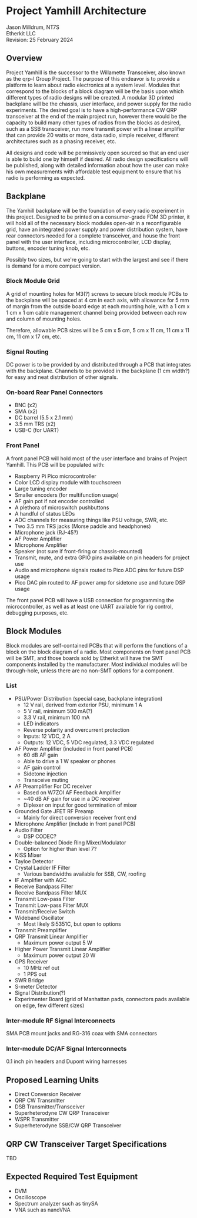 # Project Yamhill Architecture

Jason Milldrum, NT7S<br/>
Etherkit LLC<br/>
Revision: 25 February 2024

## Overview

Project Yamhill is the successor to the Willamette Transceiver, also known as the qrp-l Group Project. The purpose of this endeavor is to provide a platform to learn about radio electronics at a system level. Modules that correspond to the blocks of a block diagram will be the basis upon which different types of radio designs will be created. A modular 3D printed backplane will be the chassis, user interface, and power supply for the radio experiments. The desired goal is to have a high-performance CW QRP transceiver at the end of the main project run, however there would be the capacity to build many other types of radios from the blocks as desired, such as a SSB transceiver, run more transmit power with a linear amplifier that can provide 20 watts or more, data radio, simple receiver, different architectures such as a phasing receiver, etc.

All designs and code will be permissively open sourced so that an end user is able to build one by himself if desired. All radio design specifications will be published, along with detailed information about how the user can make his own measurements with affordable test equipment to ensure that his radio is performing as expected.

## Backplane

The Yamhill backplane will be the foundation of every radio experiment in this project. Designed to be printed on a consumer-grade FDM 3D printer, it will hold all of the necessary block modules open-air in a reconfigurable grid, have an integrated power supply and power distribution system, have rear connectors needed for a complete transceiver, and house the front panel with the user interface, including microcontroller, LCD display, buttons, encoder tuning knob, etc.

Possibly two sizes, but we're going to start with the largest and see if there is demand for a more compact version.

### Block Module Grid

A grid of mounting holes for M3(?) screws to secure block module PCBs to the backplane will be spaced at 4 cm in each axis, with allowance for 5 mm of margin from the outside board edge at each mounting hole, with a 1 cm x 1 cm x 1 cm cable management channel being provided between each row and column of mounting holes.

Therefore, allowable PCB sizes will be 5 cm x 5 cm, 5 cm x 11 cm, 11 cm x 11 cm, 11 cm x 17 cm, etc.

### Signal Routing

DC power is to be provided by and distributed through a PCB that integrates with the backplane. Channels to be provided in the backplane (1 cm width?) for easy and neat distribution of other signals.

### On-board Rear Panel Connectors

- BNC (x2)
- SMA (x2)
- DC barrel (5.5 x 2.1 mm)
- 3.5 mm TRS (x2)
- USB-C (for UART)

### Front Panel

A front panel PCB will hold most of the user interface and brains of Project Yamhill. This PCB will be populated with:
- Raspberry Pi Pico microcontroller
- Color LCD display module with touchscreen
- Large tuning encoder
- Smaller encoders (for multifunction usage)
- AF gain pot if not encoder controlled
- A plethora of microswitch pushbuttons
- A handful of status LEDs
- ADC channels for measuring things like PSU voltage, SWR, etc.
- Two 3.5 mm TRS jacks (Morse paddle and headphones)
- Microphone jack (RJ-45?)
- AF Power Amplifier
- Microphone Amplifier
- Speaker (not sure if front-firing or chassis-mounted)
- Transmit, mute, and extra GPIO pins available on pin headers for project use
- Audio and microphone signals routed to Pico ADC pins for future DSP usage
- Pico DAC pin routed to AF power amp for sidetone use and future DSP usage

The front panel PCB will have a USB connection for programming the microcontroller, as well as at least one UART available for rig control, debugging purposes, etc.

## Block Modules

Block modules are self-contained PCBs that will perform the functions of a block on the block diagram of a radio. Most components on front panel PCB will be SMT, and those boards sold by Etherkit will have the SMT components installed by the manufacturer. Most individual modules will be through-hole, unless there are no non-SMT options for a component.

### List

- PSU/Power Distribution (special case, backplane integration)
    - 12 V rail, derived from exterior PSU, minimum 1 A
    - 5 V rail, minimum 500 mA(?)
    - 3.3 V rail, minimum 100 mA
    - LED indicators
    - Reverse polarity and overcurrent protection
    - Inputs: 12 VDC, 2 A
    - Outputs: 12 VDC, 5 VDC regulated, 3.3 VDC regulated
- AF Power Amplifier (included in front panel PCB)
    - 60 dB AF gain
    - Able to drive a 1 W speaker or phones
    - AF gain control
    - Sidetone injection
    - Transceive muting
- AF Preamplifier For DC receiver
    - Based on W7ZOI AF Feedback Amplifier
    - ~40 dB AF gain for use in a DC receiver
    - Diplexer on input for good termination of mixer
- Grounded Gate JFET RF Preamp
    - Mainly for direct conversion receiver front end
- Microphone Amplifier (include in front panel PCB)
- Audio Filter
    - DSP CODEC?
- Double-balanced Diode Ring Mixer/Modulator
    - Option for higher than level 7?
- KISS Mixer
- Tayloe Detector
- Crystal Ladder IF Filter
    - Various bandwidths available for SSB, CW, roofing
- IF Amplifier with AGC
- Receive Bandpass Filter
- Receive Bandpass Filter MUX
- Transmit Low-pass Filter
- Transmit Low-pass Filter MUX
- Transmit/Receive Switch
- Wideband Oscillator
    - Most likely Si5351C, but open to options
- Transmit Preamplifier
- QRP Transmit Linear Amplifier
    - Maximum power output 5 W
- Higher Power Transmit Linear Amplifier
    - Maximum power output 20 W
- GPS Receiver
    - 10 MHz ref out
    - 1 PPS out
- SWR Bridge
- S-meter Detector
- Signal Distribution(?)
- Experimenter Board (grid of Manhattan pads, connectors pads available on edge, few different sizes)

### Inter-module RF Signal Interconnects

SMA PCB mount jacks and RG-316 coax with SMA connectors

### Inter-module DC/AF Signal Interconnects

0.1 inch pin headers and Dupont wiring harnesses

## Proposed Learning Units

- Direct Conversion Receiver
- QRP CW Transmitter
- DSB Transmitter/Transceiver
- Superheterodyne CW QRP Transceiver
- WSPR Transmitter
- Superheterodyne SSB/CW QRP Transceiver

## QRP CW Transceiver Target Specifications

TBD

## Expected Required Test Equipment

- DVM
- Oscilloscope
- Spectrum analyzer such as tinySA
- VNA such as nanoVNA